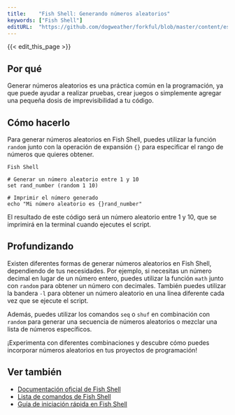 ```yaml
---
title:    "Fish Shell: Generando números aleatorios"
keywords: ["Fish Shell"]
editURL:  "https://github.com/dogweather/forkful/blob/master/content/es/fish-shell/generating-random-numbers.md"
---
```


{{< edit_this_page >}}

## Por qué

Generar números aleatorios es una práctica común en la programación, ya que puede ayudar a realizar pruebas, crear juegos o simplemente agregar una pequeña dosis de imprevisibilidad a tu código.

## Cómo hacerlo

Para generar números aleatorios en Fish Shell, puedes utilizar la función `random` junto con la operación de expansión `{}` para especificar el rango de números que quieres obtener.

```
Fish Shell

# Generar un número aleatorio entre 1 y 10
set rand_number (random 1 10)

# Imprimir el número generado
echo "Mi número aleatorio es {}rand_number"
```

El resultado de este código será un número aleatorio entre 1 y 10, que se imprimirá en la terminal cuando ejecutes el script.

## Profundizando

Existen diferentes formas de generar números aleatorios en Fish Shell, dependiendo de tus necesidades. Por ejemplo, si necesitas un número decimal en lugar de un número entero, puedes utilizar la función `math` junto con `random` para obtener un número con decimales. También puedes utilizar la bandera `-l` para obtener un número aleatorio en una línea diferente cada vez que se ejecute el script.

Además, puedes utilizar los comandos `seq` o `shuf` en combinación con `random` para generar una secuencia de números aleatorios o mezclar una lista de números específicos.

¡Experimenta con diferentes combinaciones y descubre cómo puedes incorporar números aleatorios en tus proyectos de programación!

## Ver también

- [Documentación oficial de Fish Shell](https://fishshell.com/docs/current/index.html)
- [Lista de comandos de Fish Shell](https://fishshell.com/docs/current/commands.html)
- [Guía de iniciación rápida en Fish Shell](https://fishshell.com/docs/current/tutorial.html)